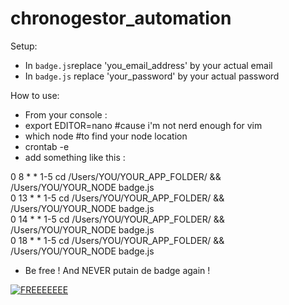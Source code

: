 # chronogestor_automation

Setup:
- In `badge.js`replace 'you_email_address' by your actual email
- In `badge.js` replace 'your_password' by your actual password

How to use:
- From your console :
- export EDITOR=nano #cause i'm not nerd enough for vim
- which node #to find your node location
- crontab -e
- add something like this :

0 8 * * 1-5 cd /Users/YOU/YOUR_APP_FOLDER/ && /Users/YOU/YOUR_NODE badge.js \
0 13 * * 1-5 cd /Users/YOU/YOUR_APP_FOLDER/ && /Users/YOU/YOUR_NODE badge.js \
0 14 * * 1-5 cd /Users/YOU/YOUR_APP_FOLDER/ && /Users/YOU/YOUR_NODE badge.js \
0 18 * * 1-5 cd /Users/YOU/YOUR_APP_FOLDER/ && /Users/YOU/YOUR_NODE badge.js 

- Be free ! And NEVER putain de badge again !

[![FREEEEEEE](https://img.youtube.com/vi/xSkCny-HtTw/0.jpg)](https://www.youtube.com/watch?v=xSkCny-HtTw)
